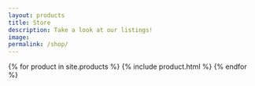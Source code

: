 ```yaml
---
layout: products
title: Store
description: Take a look at our listings!
image:
permalink: /shop/
---
```


{% for product in site.products %}
{% include product.html %}
{% endfor %}

